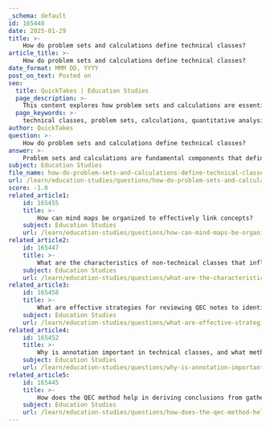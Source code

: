 ```yaml
---
_schema: default
id: 165448
date: 2025-01-29
title: >-
    How do problem sets and calculations define technical classes?
article_title: >-
    How do problem sets and calculations define technical classes?
date_format: MMM DD, YYYY
post_on_text: Posted on
seo:
  title: QuickTakes | Education Studies
  page_description: >-
    This content explores how problem sets and calculations are essential components of technical classes, highlighting their role in quantitative analysis, problem-solving strategies, and the importance of note-taking frameworks like PSA.
  page_keywords: >-
    technical classes, problem sets, calculations, quantitative analysis, PSA framework, mathematics, science, economics, numerical data, problem-solving, formulas, understanding concepts
author: QuickTakes
question: >-
    How do problem sets and calculations define technical classes?
answer: >-
    Problem sets and calculations are fundamental components that define technical classes, which typically include subjects such as mathematics, science, and economics. These classes emphasize quantitative analysis and problem-solving, requiring students to engage with numerical data and apply various formulas to arrive at solutions.\n\n### Key Characteristics of Technical Classes:\n\n1. **Quantitative Analysis**: Technical classes often involve the analysis of numerical data. Students are required to interpret data sets, perform calculations, and derive conclusions based on quantitative evidence.\n\n2. **Problem Sets**: These are structured exercises that challenge students to apply theoretical knowledge to practical scenarios. Problem sets help reinforce learning by providing opportunities to practice and apply concepts learned in class.\n\n3. **Calculations and Formulas**: Technical subjects frequently require the use of specific formulas to solve problems. For instance, in physics, the formula $E=mc^2$ is used to relate energy, mass, and the speed of light. In economics, formulas may be used to calculate elasticity or marginal costs.\n\n4. **PSA Framework**: In technical classes, a common note-taking strategy is the Problem, Steps, Answer (PSA) framework. This involves:\n   - **Problem**: Clearly stating the problem being addressed.\n   - **Steps**: Documenting the steps taken to solve the problem, which may include calculations, reasoning, and methodologies.\n   - **Answer**: Recording the final answer, along with any relevant units or interpretations.\n\n5. **Understanding Concepts**: Beyond just arriving at a numerical answer, students are encouraged to annotate their steps to understand the reasoning behind them. This deep understanding is crucial for applying knowledge to new problems and for future learning.\n\n### Conclusion\n\nIn summary, problem sets and calculations are integral to technical classes as they foster a hands-on approach to learning that emphasizes the application of knowledge. This contrasts with non-technical classes, which focus more on qualitative analysis and critical thinking. The distinct nature of technical classes necessitates specific note-taking strategies, such as the PSA framework, to effectively capture and synthesize information.
subject: Education Studies
file_name: how-do-problem-sets-and-calculations-define-technical-classes.md
url: /learn/education-studies/questions/how-do-problem-sets-and-calculations-define-technical-classes
score: -1.0
related_article1:
    id: 165455
    title: >-
        How can mind maps be organized to effectively link concepts?
    subject: Education Studies
    url: /learn/education-studies/questions/how-can-mind-maps-be-organized-to-effectively-link-concepts
related_article2:
    id: 165447
    title: >-
        What are the characteristics of non-technical classes that influence note-taking?
    subject: Education Studies
    url: /learn/education-studies/questions/what-are-the-characteristics-of-nontechnical-classes-that-influence-notetaking
related_article3:
    id: 165458
    title: >-
        What are effective strategies for reviewing QEC notes to identify key ideas and summarize information?
    subject: Education Studies
    url: /learn/education-studies/questions/what-are-effective-strategies-for-reviewing-qec-notes-to-identify-key-ideas-and-summarize-information
related_article4:
    id: 165452
    title: >-
        Why is annotation important in technical classes, and what methods can be used?
    subject: Education Studies
    url: /learn/education-studies/questions/why-is-annotation-important-in-technical-classes-and-what-methods-can-be-used
related_article5:
    id: 165445
    title: >-
        How does the QEC method help in deriving conclusions from gathered evidence?
    subject: Education Studies
    url: /learn/education-studies/questions/how-does-the-qec-method-help-in-deriving-conclusions-from-gathered-evidence
---
```


&nbsp;